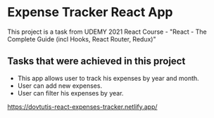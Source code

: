 # Expense Tracker React App

This project is a task from UDEMY 2021 React Course - "React - The Complete Guide (incl Hooks, React Router, Redux)"

## Tasks that were achieved in this project

- This app allows user to track his expenses by year and month.
- User can add new expenses.
- User can filter his expenses by year.


https://dovtutis-react-expenses-tracker.netlify.app/
